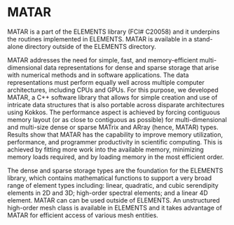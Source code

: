 # MATAR
MATAR is a part of the ELEMENTS library (FCI# C20058) and it underpins the routines implemented in ELEMENTS.  MATAR is available in a stand-alone directory outside of the ELEMENTS directory.  

MATAR addresses the need for simple, fast, and memory-efficient multi-dimensional data representations for dense and sparse storage that arise with numerical methods and in software applications. The data representations must perform equally well across multiple computer architectures, including CPUs and GPUs. For this purpose, we developed MATAR, a C++ software library that allows for simple creation and use of intricate data structures that is also portable across disparate architectures using Kokkos. The performance aspect is achieved by forcing contiguous memory layout (or as close to contiguous as possible) for multi-dimensional and multi-size dense or sparse MATrix and ARray (hence, MATAR) types. Results show that MATAR has the capability to improve memory utilization, performance, and programmer productivity in scientific computing. This is achieved by fitting more work into the available memory, minimizing memory loads required, and by loading memory in the most efficient order. 

The dense and sparse storage types are the foundation for the ELEMENTS library, which contains mathematical functions to support a very broad range of element types including: linear, quadratic, and cubic serendipity elements in 2D and 3D; high-order spectral elements; and a linear 4D element. MATAR can can be used outside of ELEMENTS. An unstructured high-order mesh class is available in ELEMENTS and it takes advantage of MATAR for efficient access of various mesh entities. 

